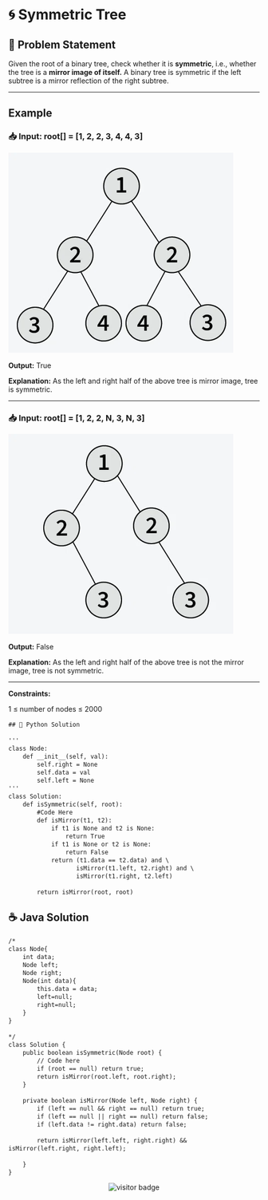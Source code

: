 # 🌀 Symmetric Tree

## 📝 Problem Statement

 Given the root of a binary tree, check whether it is **symmetric**, i.e., whether the tree is a **mirror image of itself.** A binary tree is symmetric if the left subtree is a mirror reflection of the right subtree.

---

## Example

### 📥 Input: root[] = [1, 2, 2, 3, 4, 4, 3]
![Symmetric Tree](assets/tree1.png)

**Output:** True

**Explanation:** As the left and right half of the above tree is mirror image, tree is symmetric.

---

### 📥 Input: root[] = [1, 2, 2, N, 3, N, 3]
![Symmetric Tree](assets/tree2.png)

**Output:** False

**Explanation:** As the left and right half of the above tree is not the mirror image, tree is not symmetric. 

---
**Constraints:**

1  ≤ number of nodes ≤ 2000



```
## 🐍 Python Solution

'''
class Node:
    def __init__(self, val):
        self.right = None
        self.data = val
        self.left = None
'''
class Solution:
    def isSymmetric(self, root):
        #Code Here
        def isMirror(t1, t2):
            if t1 is None and t2 is None:
                return True
            if t1 is None or t2 is None:
                return False
            return (t1.data == t2.data) and \
                   isMirror(t1.left, t2.right) and \
                   isMirror(t1.right, t2.left)

        return isMirror(root, root)
```
## ☕️ Java Solution

```Java(1.8)
/*
class Node{
    int data;
    Node left;
    Node right;
    Node(int data){
        this.data = data;
        left=null;
        right=null;
    }
}

*/
class Solution {
    public boolean isSymmetric(Node root) {
        // Code here
        if (root == null) return true;
        return isMirror(root.left, root.right);
    }
    
    private boolean isMirror(Node left, Node right) {
        if (left == null && right == null) return true;
        if (left == null || right == null) return false;
        if (left.data != right.data) return false;
        
        return isMirror(left.left, right.right) && isMirror(left.right, right.left);
    
    }
}
```
<p align="center">
  <img src="https://visitor-badge.laobi.icu/badge?page_id=second-largest-problem" alt="visitor badge"/>

</p>
